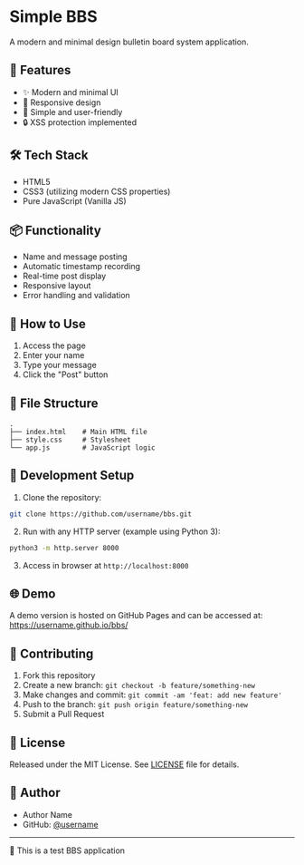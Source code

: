 # Simple BBS

A modern and minimal design bulletin board system application.

## 🌟 Features

- ✨ Modern and minimal UI
- 📱 Responsive design
- 🚀 Simple and user-friendly
- 🔒 XSS protection implemented

## 🛠 Tech Stack

- HTML5
- CSS3 (utilizing modern CSS properties)
- Pure JavaScript (Vanilla JS)

## 📦 Functionality

- Name and message posting
- Automatic timestamp recording
- Real-time post display
- Responsive layout
- Error handling and validation

## 🚀 How to Use

1. Access the page
2. Enter your name
3. Type your message
4. Click the "Post" button

## 📁 File Structure

```
.
├── index.html    # Main HTML file
├── style.css     # Stylesheet
└── app.js        # JavaScript logic
```

## 🔧 Development Setup

1. Clone the repository:
```bash
git clone https://github.com/username/bbs.git
```

2. Run with any HTTP server (example using Python 3):
```bash
python3 -m http.server 8000
```

3. Access in browser at `http://localhost:8000`

## 🌐 Demo

A demo version is hosted on GitHub Pages and can be accessed at:
https://username.github.io/bbs/

## 🤝 Contributing

1. Fork this repository
2. Create a new branch: `git checkout -b feature/something-new`
3. Make changes and commit: `git commit -am 'feat: add new feature'`
4. Push to the branch: `git push origin feature/something-new`
5. Submit a Pull Request

## 📝 License

Released under the MIT License. See [LICENSE](LICENSE) file for details.

## 👥 Author

- Author Name
- GitHub: [@username](https://github.com/username)

---
🎯 This is a test BBS application
